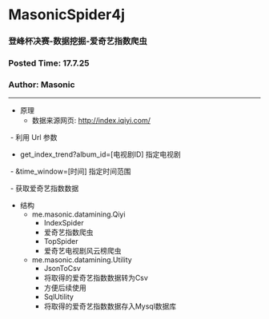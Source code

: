 # MasonicSpider4j
### 登峰杯决赛-数据挖掘-爱奇艺指数爬虫
### Posted Time: 17.7.25
### Author: Masonic

------

- 原理
  - 数据来源网页: http://index.iqiyi.com/
  
  - 利用 Url 参数
  
  - get_index_trend?album_id=[电视剧ID] 指定电视剧
  
  - &time_window=[时间] 指定时间范围
  
  - 获取爱奇艺指数数据
 
- 结构
  - me.masonic.datamining.Qiyi
    - IndexSpider
    - 爱奇艺指数爬虫
    - TopSpider
    - 爱奇艺电视剧风云榜爬虫
  - me.masonic.datamining.Utility
    - JsonToCsv
    - 将取得的爱奇艺指数数据转为Csv
    - 方便后续使用
    - SqlUtility
    - 将取得的爱奇艺指数数据存入Mysql数据库
